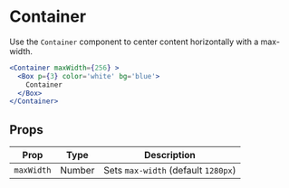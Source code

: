 # Container

Use the `Container` component to center content horizontally with a max-width.

```.jsx
<Container maxWidth={256} >
  <Box p={3} color='white' bg='blue'>
    Container
  </Box>
</Container>
```

## Props

| Prop       | Type   | Description                         |
| ---------- | ------ | ----------------------------------- |
| `maxWidth` | Number | Sets `max-width` (default `1280px`) |
